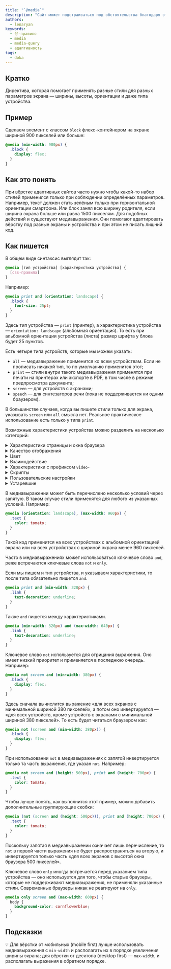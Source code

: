 ```yaml
---
title: "`@media`"
description: "Сайт может подстраиваться под обстоятельства благодаря этой директиве."
authors:
  - lenaryan
keywords:
  - ＠-правило
  - media
  - media-query
  - адаптивность
tags:
  - doka
---
```


## Кратко

Директива, которая помогает применять разные стили для разных параметров экрана — ширины, высоты, ориентации и даже типа устройства.

## Пример

Сделаем элемент с классом `block` флекс-контейнером на экране шириной 900 пикселей или больше:

```css
@media (min-width: 900px) {
  .block {
    display: flex;
  }
}
```

## Как это понять

При вёрстке адаптивных сайтов часто нужно чтобы какой-то набор стилей применился только при соблюдении определённых параметров. Например, текст должен стать зелёным только при горизонтальной ориентации смартфона. Или блок занял всю ширину родителя, если ширина экрана больше или равна 1500 пикселям. Для подобных действий и существуют медиавыражения. Они помогают адаптировать вёрстку под разные экраны и устройства и при этом не писать лишний код.

## Как пишется

В общем виде синтаксис выглядит так:

```css
@media [тип устройства] [характеристика устройства] {
  [css-правила]
}
```

Например:

```css
@media print and (orientation: landscape) {
  .block {
    font-size: 25pt;
  }
}
```

Здесь тип устройства — `print` (принтер), а характеристика устройства — `orientation: landscape` (альбомная ориентация). То есть при альбомной ориентации устройства (листа) размер шрифта у блока будет 25 пунктов.

Есть четыре типа устройств, которые мы можем указать:

- `all` — медиавыражение применится ко всем устройствам. Если не прописать никакой тип, то по умолчанию применится этот;
- `print` — стили внутри такого медиавыражения применятся при печати на принтерах или экспорте в PDF, в том числе в режиме предпросмотра документа;
- `screen` — для устройств с экранами;
- `speech` — для синтезаторов речи (пока не поддерживается ни одним браузером).

В большинстве случаев, когда вы пишете стили только для экрана, указывать `screen` или `all` смысла нет. Реальное практическое использование есть только у типа `print`.

Возможные характеристики устройства можно разделить на несколько категорий:

<details>
  <summary>Характеристики страницы и окна браузера</summary>

- `aspect-ratio` — соотношение между шириной и высотой окна;
- `height` — высота окна браузера;
- `max-aspect-ratio` — максимальное соотношение между шириной и высотой окна;
- `max-width` — максимальная ширина окна браузера;
- `min-aspect-ratio` — минимальное соотношение между шириной и высотой окна;
- `min-height` — минимальная высота окна браузера;
- `min-width` — минимальная ширина окна браузера;
- `orientation` — ориентация устройства: `landscape` (альбомная, горизонтальная) или `portrait` (портретная, вертикальная);
- `overflow-block` — проверка, как устройство вывода обрабатывает содержимое, которое выходит за пределы области просмотра по оси блока;
- `overflow-inline` — проверка, можно ли прокручивать содержимое, выходящее за пределы области просмотра по встроенной оси;
- `width` — ширина окна браузера.

</details>

<details>
  <summary>Качество отображения</summary>

- `environment-blending` — метод для определения внешнего окружения устройства, такого как тусклое или слишком яркое освещение;
- `display-mode` — проверка режима браузера, используется в PWA: `fullscreen` (полноэкранный режим без интерфейса браузера), `standalone` (как нативное приложение), `minimal-ui` (минимальный интерфейс браузера) и `browser` (обычное окно браузера);
- `grid` — проверка, является ли экран растровым (все современные экраны) или сеточным (как старые телефоны или текстовые терминалы);
- `max-resolution` — максимальное разрешение устройства в dpi или dpcm;
- `min-resolution` — минимальное разрешение устройства в dpi или dpcm;
- `resolution` — разрешение устройства в dpi или dpcm;
- `scan` — процесс сканирования устройства вывода;
- `update` — скорость обновления экрана: `none` (не обновляется), `slow` (медленно), `fast` (быстро).

</details>

<details>
  <summary>Цвет</summary>

- `color` — количество бит на цвет на устройстве вывода;
- `color-gamut` — примерный диапазон цветов, поддерживаемый браузером и устройством вывода;
- `color-index` — количество цветов, которое может отображаться устройством;
- `dynamic-range` — комбинация уровня яркости, глубины цвета и контрастного соотношения для видео в браузере или устройстве вывода;
- `inverted-colors` — проверка, инвертируются ли цвета браузером или ОС;
- `max-color` — максимальное количество бит на цвет на устройстве вывода;
- `max-color-index` — максимальное количество цветов, которое может отображаться устройством;
- `max-monochrome` — максимальное количество бит на цвет на монохромном устройстве вывода;
- `min-color` — минимальное количество бит на цвет на устройстве вывода;
- `min-color-index` — минимальное количество цветов, которое может отображаться устройством;
- `min-monochrome` — минимальное количество бит на цвет на монохромном устройстве вывода;
- `monochrome` — количество бит на цвет на монохромном устройстве вывода.

</details>

<details>
  <summary>Взаимодействие</summary>

- `any-hover` — проверка, позволяет ли любое из устройств ввода наводить указатель на элементы;
- `any-pointer` — проверка, является ли любое из устройств ввода указателем, и насколько оно точное;
- `hover` — проверка, позволяет ли основное устройство наводить указатель на элементы;
- `pointer` — проверка, является ли основное устройство ввода указателем, и насколько оно точное.

</details>

<details>
  <summary>Характеристики с префиксом <code>video-</code></summary>

- `video-color-gamut` — примерный диапазон цветов, поддерживаемый для видео в браузере и устройстве вывода;
- `video-dynamic-range` — комбинация уровня яркости, глубины цвета и контрастного соотношения для видео в браузере или устройстве вывода;
- `video-height` — высота видео на выбранном дисплее (ведётся обсуждение);
- `video-resolution` — разрешение видео на выбранном дисплее (ведётся обсуждение);
- `video-width` — ширина видео на выбранном дисплее (ведётся обсуждение).

</details>

<details>
  <summary>Скрипты</summary>

- `scripting` — проверка, включены ли скрипты;

</details>

<details>
  <summary>Пользовательские настройки</summary>

- `forced-colors` — проверка, запрещает ли браузер цвета, доступные для использования;
- `prefers-color-scheme` — определяет, какую тему предпочитает пользователь — светлую или тёмную;
- `prefers-contrast` — определяет, установлены ли настройки для увеличения или уменьшения контраста между цветами;
- `prefers-reduced-data` — определяет, предпочитает ли пользователь загружать меньше данных на странице;
- `prefers-reduced-motion` — определяет, отключены ли анимации в системных настройках пользователя;
- `prefers-reduced-transparency` — определяет, отключена ли прозрачность в системных настройках пользователя.

</details>

<details>
  <summary>Устаревшие</summary>

- `device-aspect-ratio` — соотношение между шириной и высотой устройства вывода;
- `device-height` — высота дисплея устройства;
- `device-width` — ширина дисплея устройства.

</details>

В медиавыражении может быть перечислено несколько условий через запятую. В таком случае стили применятся для любого из указанных условий. Например:

```css
@media (orientation: landscape), (max-width: 960px) {
  .text {
    color: tomato;
  }
}
```

Такой код применится на всех устройствах с альбомной ориентацией экрана или на всех устройствах с шириной экрана менее 960 пикселей.

Часто в медиавыражениях может использоваться ключевое слово `and`, реже встречаются ключевые слова `not` и `only`.

Если мы пишем и тип устройства, и указываем характеристики, то после типа обязательно пишется `and`.

```css
@media print and (min-width: 320px) {
  .link {
    text-decoration: underline;
  }
}
```

Также `and` пишется между характеристиками.

```css
@media (min-width: 320px) and (max-width: 640px) {
  .link {
    text-decoration: underline;
  }
}
```

Ключевое слово `not` используется для отрицания выражения. Оно имеет низкий приоритет и применяется в последнюю очередь. Например:

```css
@media not screen and (min-width: 380px) {
  .block {
    display: flex;
  }
}
```

Здесь сначала вычислится выражение «для всех экранов с минимальной шириной 380 пикселей», а потом оно инвертируется — «для всех устройств, кроме устройств с экранами с минимальной шириной 380 пикселей». То есть будет читаться браузером как:

```css
@media not (screen and (min-width: 380px)) {
  .block {
    display: flex;
  }
}
```

При использовании `not` в медиавыражениях с запятой инвертируется только та часть выражения, где указан `not`. Например:

```css
@media not screen and (height: 500px), print and (height: 700px) {
  .text {
    color: tomato;
  }
}
```

Чтобы лучше понять, как выполнится этот пример, можно добавить дополнительные группирующие скобки:

```css
@media (not (screen and (height: 500px))), print and (height: 700px) {
  .text {
    color: tomato;
  }
}
```

Поскольку запятая в медиавыражении означает лишь перечисление, то `not` в первой части выражения не будет распространяться на вторую, и инвертируется только часть «для всех экранов с высотой окна браузера 500 пикселей».

Ключевое слово `only` иногда встречается перед указанием типа устройства — оно используется для того, чтобы старые браузеры, которые не поддерживают медиавыражения, не применяли указанные стили. Современные браузеры никак не реагируют на `only`.

```css
@media only screen and (max-width: 600px) {
  body {
    background-color: cornflowerblue;
  }
}
```

## Подсказки

💡 Для вёрстки от мобильных (mobile first) лучше использовать медиавыражения с `min-width` и располагать их в порядке увеличения ширины экрана; для вёрстки от десктопа (desktop first) — `max-width`, и располагать выражения в обратном порядке.
